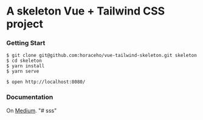 # A skeleton Vue + Tailwind CSS project

### Getting Start
```
$ git clone git@github.com:horaceho/vue-tailwind-skeleton.git skeleton
$ cd skeleton
$ yarn install
$ yarn serve

$ open http://localhost:8080/
```

### Documentation
On [Medium](https://medium.com/@horaceh/how-to-setup-a-tailwind-css-tailwind-ui-project-with-vue-cli-fdc671d69e48).
"# sss" 
